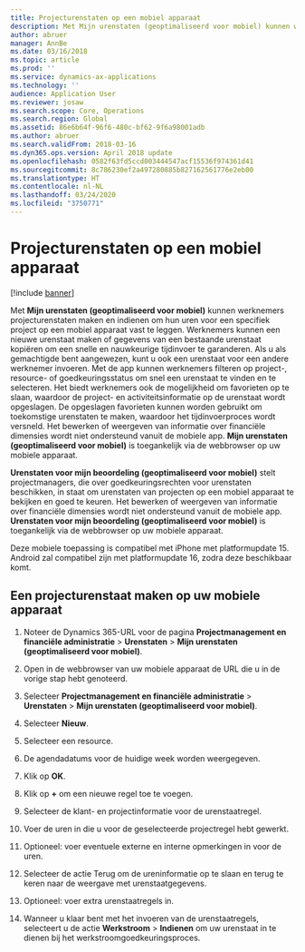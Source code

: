 ```yaml
---
title: Projecturenstaten op een mobiel apparaat
description: Met Mijn urenstaten (geoptimaliseerd voor mobiel) kunnen werknemers projecturenstaten maken en indienen om hun uren voor een specifiek project op een mobiel apparaat vast te leggen.
author: abruer
manager: AnnBe
ms.date: 03/16/2018
ms.topic: article
ms.prod: ''
ms.service: dynamics-ax-applications
ms.technology: ''
audience: Application User
ms.reviewer: josaw
ms.search.scope: Core, Operations
ms.search.region: Global
ms.assetid: 86e6b64f-96f6-480c-bf62-9f6a98001adb
ms.author: abruer
ms.search.validFrom: 2018-03-16
ms.dyn365.ops.version: April 2018 update
ms.openlocfilehash: 0582f63fd5ccd003444547acf15536f974361d41
ms.sourcegitcommit: 8c786230ef2a497280885b827162561776e2eb00
ms.translationtype: HT
ms.contentlocale: nl-NL
ms.lasthandoff: 03/24/2020
ms.locfileid: "3750771"
---
```

# <a name="project-timesheets-on-a-mobile-device"></a>Projecturenstaten op een mobiel apparaat

[!include [banner](../includes/banner.md)]

Met **Mijn urenstaten (geoptimaliseerd voor mobiel)** kunnen werknemers projecturenstaten maken en indienen om hun uren voor een specifiek project op een mobiel apparaat vast te leggen. Werknemers kunnen een nieuwe urenstaat maken of gegevens van een bestaande urenstaat kopiëren om een snelle en nauwkeurige tijdinvoer te garanderen. Als u als gemachtigde bent aangewezen, kunt u ook een urenstaat voor een andere werknemer invoeren. Met de app kunnen werknemers filteren op project-, resource- of goedkeuringsstatus om snel een urenstaat te vinden en te selecteren. Het biedt werknemers ook de mogelijkheid om favorieten op te slaan, waardoor de project- en activiteitsinformatie op de urenstaat wordt opgeslagen. De opgeslagen favorieten kunnen worden gebruikt om toekomstige urenstaten te maken, waardoor het tijdinvoerproces wordt versneld. Het bewerken of weergeven van informatie over financiële dimensies wordt niet ondersteund vanuit de mobiele app. **Mijn urenstaten (geoptimaliseerd voor mobiel)** is toegankelijk via de webbrowser op uw mobiele apparaat.

**Urenstaten voor mijn beoordeling (geoptimaliseerd voor mobiel)** stelt projectmanagers, die over goedkeuringsrechten voor urenstaten beschikken, in staat om urenstaten van projecten op een mobiel apparaat te bekijken en goed te keuren. Het bewerken of weergeven van informatie over financiële dimensies wordt niet ondersteund vanuit de mobiele app. **Urenstaten voor mijn beoordeling (geoptimaliseerd voor mobiel)** is toegankelijk via de webbrowser op uw mobiele apparaat.

Deze mobiele toepassing is compatibel met iPhone met platformupdate 15.
Android zal compatibel zijn met platformupdate 16, zodra deze beschikbaar komt.

## <a name="create-a-project-timesheet-on-your-mobile-device"></a>Een projecturenstaat maken op uw mobiele apparaat

1.  Noteer de Dynamics 365-URL voor de pagina **Projectmanagement en financiële administratie** \> **Urenstaten** \> **Mijn urenstaten (geoptimaliseerd voor mobiel)**.

2.  Open in de webbrowser van uw mobiele apparaat de URL die u in de vorige stap hebt genoteerd.
 
3.  Selecteer **Projectmanagement en financiële administratie** \> **Urenstaten** \> **Mijn urenstaten (geoptimaliseerd voor mobiel)**.

4.  Selecteer **Nieuw**.

5.  Selecteer een resource.

6.  De agendadatums voor de huidige week worden weergegeven.

7.  Klik op **OK**.

8.  Klik op **+** om een nieuwe regel toe te voegen.

9.  Selecteer de klant- en projectinformatie voor de urenstaatregel.

10. Voer de uren in die u voor de geselecteerde projectregel hebt gewerkt.

11. Optioneel: voer eventuele externe en interne opmerkingen in voor de uren.

12. Selecteer de actie Terug om de ureninformatie op te slaan en terug te keren naar de weergave met urenstaatgegevens.

13. Optioneel: voer extra urenstaatregels in.

14. Wanneer u klaar bent met het invoeren van de urenstaatregels, selecteert u de actie **Werkstroom** \> **Indienen** om uw urenstaat in te dienen bij het werkstroomgoedkeuringsproces.

